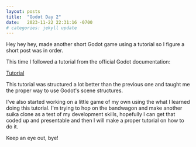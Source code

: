 ```yaml
---
layout: posts
title:  "Godot Day 2"
date:   2023-11-22 22:31:16 -0700
# categories: jekyll update
---
```


Hey hey hey, made another short Godot game using a tutorial so I figure a short post was in order.

This time I followed a tutorial from the official Godot documentation:

[Tutorial](https://docs.godotengine.org/en/stable/getting_started/first_2d_game/index.html)

This tutorial was structured a lot better than the previous one and taught me the proper way to use Godot's scene structures. 

I've also started working on a little game of my own using the what I learned doing this tutorial. I'm trying to hop on the bandwagon and make another suika clone as a test of my development skills, hopefully I can get that coded up and presentable and then I will make a proper tutorial on how to do it.

Keep an eye out, bye!
